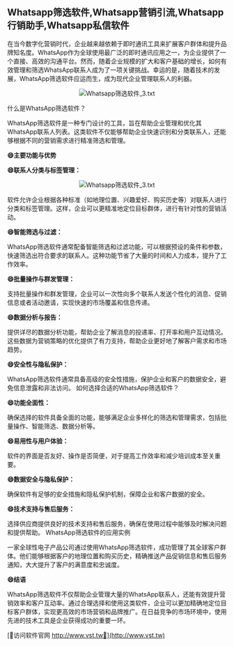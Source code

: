 ## **Whatsapp筛选软件,Whatsapp营销引流,Whatsapp行销助手,Whatsapp私信软件**

在当今数字化营销时代，企业越来越依赖于即时通讯工具来扩展客户群体和提升品牌知名度。WhatsApp作为全球使用最广泛的即时通讯应用之一，为企业提供了一个直接、高效的沟通平台。然而，随着企业规模的扩大和客户基础的增长，如何有效管理和筛选WhatsApp联系人成为了一项关键挑战。幸运的是，随着技术的发展，WhatsApp筛选软件应运而生，成为现代企业管理联系人的利器。

 <center><img src="https://vst.tw/MP4/tuiguang/png/3.png" alt="Whatsapp筛选软件_3.txt"></center>

什么是WhatsApp筛选软件？

WhatsApp筛选软件是一种专门设计的工具，旨在帮助企业管理和优化其WhatsApp联系人列表。这类软件不仅能够帮助企业快速识别和分类联系人，还能够根据不同的营销需求进行精准筛选和管理。

**😄主要功能与优势**

**😄联系人分类与标签管理：**

 <center><img src="https://vst.tw/MP4/tuiguang/png/5.png" alt="Whatsapp筛选软件_3.txt"></center>

软件允许企业根据各种标准（如地理位置、兴趣爱好、购买历史等）对联系人进行分类和标签管理。这样，企业可以更精准地定位目标群体，进行有针对性的营销活动。

**😄智能筛选与过滤：**

WhatsApp筛选软件通常配备智能筛选和过滤功能，可以根据预设的条件和参数，快速筛选出符合要求的联系人。这种功能节省了大量的时间和人力成本，提升了工作效率。

**😄批量操作与群发管理：**

支持批量操作和群发管理，企业可以一次性向多个联系人发送个性化的消息、促销信息或者活动邀请，实现快速的市场覆盖和信息传递。

**😄数据分析与报告：**

提供详尽的数据分析功能，帮助企业了解消息的投递率、打开率和用户互动情况。这些数据为营销策略的优化提供了有力支持，帮助企业更好地了解客户需求和市场趋势。

**😄安全性与隐私保护：**

WhatsApp筛选软件通常具备高级的安全性措施，保护企业和客户的数据安全，避免信息泄露和非法访问。
如何选择合适的WhatsApp筛选软件？

**😄功能全面性：**

确保选择的软件具备全面的功能，能够满足企业多样化的筛选和管理需求，包括批量操作、智能筛选、数据分析等。

**😄易用性与用户体验：**

软件的界面是否友好、操作是否简便，对于提高工作效率和减少培训成本至关重要。

**😄数据安全与隐私保护：**

确保软件有足够的安全措施和隐私保护机制，保障企业和客户数据的安全。

**😄技术支持与售后服务：**

选择供应商提供良好的技术支持和售后服务，确保在使用过程中能够及时解决问题和提供帮助。
WhatsApp筛选软件的应用实例

一家全球性电子产品公司通过使用WhatsApp筛选软件，成功管理了其全球客户群体。他们能够根据客户的地理位置和购买历史，精确推送产品促销信息和售后服务通知，大大提升了客户的满意度和忠诚度。

**😄结语**

WhatsApp筛选软件不仅帮助企业管理大量的WhatsApp联系人，还能有效提升营销效率和客户互动率。通过合理选择和使用这类软件，企业可以更加精确地定位目标客户群体，实现更高效的市场营销和品牌推广。在日益竞争的市场环境中，使用先进的技术工具是企业获得成功的重要一环。


[👻访问软件官网 http://www.vst.tw👻](http://www.vst.tw)
